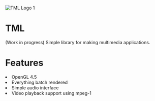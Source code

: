 ![TML Logo 1](https://user-images.githubusercontent.com/86045205/133000137-f816cbbe-f6e2-4598-952c-0958e440dc1d.png)
# TML
(Work in progress) Simple library for making multimedia applications.

<h1>Features</h1>
<li>OpenGL 4.5</li>
<li>Everything batch rendered</li>
<li>Simple audio interface</li>
<li>Video playback support using mpeg-1</li>
